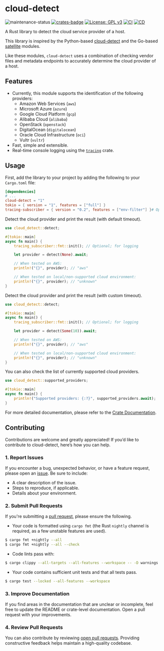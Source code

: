 # cloud-detect

![maintenance-status](https://img.shields.io/badge/maintenance-actively--developed-brightgreen.svg)
[![crates-badge](https://img.shields.io/crates/v/cloud-detect.svg)](https://crates.io/crates/cloud-detect)
[![License: GPL v3](https://img.shields.io/badge/license-GPLv3-blue.svg)](https://www.gnu.org/licenses/gpl-3.0)
[![CI](https://github.com/nikhil-prabhu/cloud-detect/actions/workflows/ci.yml/badge.svg)](https://github.com/nikhil-prabhu/cloud-detect/actions)
[![CD](https://github.com/nikhil-prabhu/cloud-detect/actions/workflows/cd.yml/badge.svg)](https://github.com/nikhil-prabhu/cloud-detect/actions)

A Rust library to detect the cloud service provider of a host.

This library is inspired by the Python-based [cloud-detect](https://github.com/dgzlopes/cloud-detect)
and the Go-based [satellite](https://github.com/banzaicloud/satellite) modules.

Like these modules, `cloud-detect` uses a combination of checking vendor files and metadata endpoints to accurately
determine the cloud provider of a host.

## Features

* Currently, this module supports the identification of the following providers:
    - Amazon Web Services (`aws`)
    - Microsoft Azure (`azure`)
    - Google Cloud Platform (`gcp`)
    - Alibaba Cloud (`alibaba`)
    - OpenStack (`openstack`)
    - DigitalOcean (`digitalocean`)
    - Oracle Cloud Infrastructure (`oci`)
    - Vultr (`vultr`)
* Fast, simple and extensible.
* Real-time console logging using the [`tracing`](https://crates.io/crates/tracing) crate.

## Usage

First, add the library to your project by adding the following to your `Cargo.toml` file:

```toml
[dependencies]
# ...
cloud-detect = "1"
tokio = { version = "1", features = ["full"] }
tracing-subscriber = { version = "0.2", features = ["env-filter"] }# Optional; for logging.
```

Detect the cloud provider and print the result (with default timeout).

```rust
use cloud_detect::detect;

#[tokio::main]
async fn main() {
    tracing_subscriber::fmt::init(); // Optional; for logging

    let provider = detect(None).await;

    // When tested on AWS:
    println!("{}", provider); // "aws"

    // When tested on local/non-supported cloud environment:
    println!("{}", provider); // "unknown"
}
```

Detect the cloud provider and print the result (with custom timeout).

```rust
use cloud_detect::detect;

#[tokio::main]
async fn main() {
    tracing_subscriber::fmt::init(); // Optional; for logging

    let provider = detect(Some(10)).await;

    // When tested on AWS:
    println!("{}", provider); // "aws"

    // When tested on local/non-supported cloud environment:
    println!("{}", provider); // "unknown"
}
```

You can also check the list of currently supported cloud providers.

```rust
use cloud_detect::supported_providers;

#[tokio::main]
async fn main() {
    println!("Supported providers: {:?}", supported_providers.await);
}
```

For more detailed documentation, please refer to the [Crate Documentation](https://docs.rs/cloud-detect).

## Contributing

Contributions are welcome and greatly appreciated! If you’d like to contribute to cloud-detect, here’s how you can help.

### 1. Report Issues

If you encounter a bug, unexpected behavior, or have a feature request, please open
an [issue](https://github.com/nikhil-prabhu/cloud-detect/issues/new).
Be sure to include:

* A clear description of the issue.
* Steps to reproduce, if applicable.
* Details about your environment.

### 2. Submit Pull Requests

If you're submitting a [pull request](https://github.com/nikhil-prabhu/cloud-detect/compare), please ensure the
following.

* Your code is formatted using `cargo fmt` (the Rust `nightly` channel is required, as a few unstable features are
  used).

```bash
$ cargo fmt +nightly --all
$ cargo fmt +nightly --all --check
```

* Code lints pass with:

```bash
$ cargo clippy --all-targets --all-features --workspace -- -D warnings
````

* Your code contains sufficient unit tests and that all tests pass.

```bash
$ cargo test --locked --all-features --workspace
```

### 3. Improve Documentation

If you find areas in the documentation that are unclear or incomplete, feel free to update the README or crate-level
documentation. Open a pull request with your improvements.

### 4. Review Pull Requests

You can also contribute by
reviewing [open pull requests](https://github.com/nikhil-prabhu/cloud-detect/pulls?q=is%3Aopen+is%3Apr). Providing
constructive feedback helps maintain a
high-quality
codebase.
